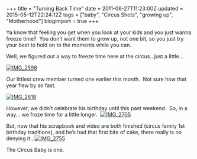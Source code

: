 +++
title = "Turning Back Time"
date = 2011-06-27T11:23:00Z
updated = 2015-05-12T22:24:12Z
tags = ["baby", "Circus Shots", "growing up", "Motherhood"]
blogimport = true 
+++

Ya know that feeling you get when you look at your kids and you just wanna freeze time?&#160; You don’t want them to grow up, not one bit, so you just try your best to hold on to the moments while you can.

Well, we figured out a way to freeze time here at the circus…just a little…

[![IMG_2598](https://latc.s3.amazonaws.com/wp-content/uploads/2011/06/IMG_2598.jpg "IMG_2598")](https://latc.s3.amazonaws.com/wp-content/uploads/2011/06/IMG_2598.jpg)

Our littlest crew member turned one earlier this month.&#160; Not sure how that year flew by so fast.&#160;&#160; 

[![IMG_2618](https://latc.s3.amazonaws.com/wp-content/uploads/2011/06/IMG_2618.jpg "IMG_2618")](https://latc.s3.amazonaws.com/wp-content/uploads/2011/06/IMG_2618.jpg)

However, we didn’t celebrate his birthday until this past weekend.&#160; So, in a way… we froze time for a little longer.&#160; [![IMG_2705](https://latc.s3.amazonaws.com/wp-content/uploads/2011/06/IMG_2705.jpg "IMG_2705")](https://latc.s3.amazonaws.com/wp-content/uploads/2011/06/IMG_2705.jpg)

But, now that his scrapbook and video are both finished (circus family 1st birthday traditions), and he’s had that first bite of cake, there really is no denying it…[![IMG_2755](https://latc.s3.amazonaws.com/wp-content/uploads/2011/06/IMG_2755.jpg "IMG_2755")](https://latc.s3.amazonaws.com/wp-content/uploads/2011/06/IMG_2755.jpg)

The Circus Baby is one.&#160; 
